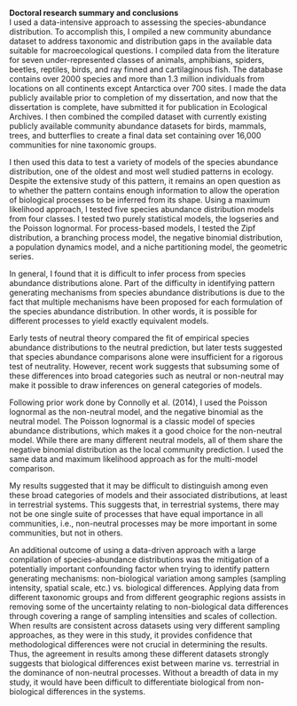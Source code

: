 **Doctoral research summary and conclusions**  
I used a data-intensive approach to assessing the species-abundance distribution.  To accomplish this, I ompiled a new community abundance dataset to address taxonomic and distribution gaps in the available data suitable for macroecological questions. I compiled data from the literature for seven under-represented classes of animals, amphibians, spiders, beetles, reptiles, birds, and ray finned and cartilaginous fish. The database contains over 2000 species and more than 1.3 million individuals from locations on all continents except Antarctica over 700 sites.  I made the data publicly available prior to completion of my dissertation, and now that the dissertation is complete, have submitted it for publication in Ecological Archives.  I then combined the compiled dataset with currently existing publicly available community abundance datasets for birds, mammals, trees, and butterflies to create a final data set containing over 16,000 communities for nine taxonomic groups.

I then used this data to test a variety of models of the species abundance distribution, one of the oldest and most well studied patterns in ecology. Despite the extensive study of this pattern, it remains an open question as to whether the pattern contains enough information to allow the operation of biological processes to be inferred from its shape. Using a maximum likelihood approach, I tested five species abundance distribution models from four classes.  I tested two purely statistical models, the logseries and the Poisson lognormal.  For process-based models, I tested the Zipf distribution, a branching process model, the negative binomial distribution, a population dynamics model, and a niche partitioning model, the geometric series.

In general, I found that it is difficult to infer process from species abundance distributions alone.  Part of the difficulty in identifying pattern generating mechanisms from species abundance distributions is due to the fact that multiple mechanisms have been proposed for each formulation of the species abundance distribution. In other words, it is possible for different processes to yield exactly equivalent models. 

Early tests of neutral theory compared the fit of empirical species abundance distributions to the neutral prediction, but later tests suggested that species abundance comparisons alone were insufficient for a rigorous test of neutrality.  However, recent work suggests that subsuming some of these differences into broad categories such as neutral or non-neutral may make it possible to draw inferences on general categories of models. 

Following prior work done by Connolly et al. (2014), I used the Poisson lognormal as the non-neutral model, and the negative binomial as the neutral model.  The Poisson lognormal is a classic model of species abundance distributions, which makes it a good choice for the non-neutral model.  While there are many different neutral models, all of them share the negative binomial distribution as the local community prediction.  I used the same data and maximum likelihood approach as for the multi-model comparison.

My results suggested that it may be difficult to distinguish among even these broad categories of models and their associated distributions, at least in terrestrial systems. This suggests that, in terrestrial systems, there may not be one single suite of processes that have equal importance in all communities, i.e., non-neutral processes may be more important in some communities, but not in others.

An additional outcome of using a data-driven approach with a large compilation of species-abundance distributions was the mitigation of a potentially important confounding factor when trying to identify pattern generating mechanisms: non-biological variation among samples (sampling intensity, spatial scale, etc.) vs. biological differences.  Applying data from different taxonomic groups and from different geographic regions assists in removing some of the uncertainty relating to non-biological data differences through covering a range of sampling intensities and scales of collection. When results are consistent across datasets using very different sampling approaches, as they were in this study, it provides confidence that methodological differences were not crucial in determining the results. Thus, the agreement in results among these different datasets strongly suggests that biological differences exist between marine vs. terrestrial in the dominance of non-neutral processes. Without a breadth of data in my study, it would have been difficult to differentiate biological from non-biological differences in the systems.



